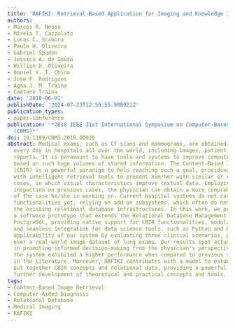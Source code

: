 ```yaml
---
title: 'RAFIKI: Retrieval-Based Application for Imaging and Knowledge Investigation'
authors:
- Marcos R. Nesso
- Mirela T. Cazzolato
- Lucas C. Scabora
- Paulo H. Oliveira
- Gabriel Spadon
- Jessica A. de Souza
- Willian D. Oliveira
- Daniel Y. T. Chino
- Jose F. Rodrigues
- Agma J. M. Traina
- Caetano Traina
date: '2018-06-01'
publishDate: '2024-07-23T12:59:55.908921Z'
publication_types:
- paper-conference
publication: '*2018 IEEE 31st International Symposium on Computer-Based Medical Systems
  (CBMS)*'
doi: 10.1109/CBMS.2018.00020
abstract: Medical exams, such as CT scans and mammograms, are obtained and stored
  every day in hospitals all over the world, including images, patient data, and medical
  reports. It is paramount to have tools and systems to improve computer-aided diagnoses
  based on such huge volumes of stored information. The Content-Based Image Retrieval
  (CBIR) is a powerful paradigm to help reaching such a goal, providing physicians
  with intelligent retrieval tools to present him/her with similar or complementary
  cases, in which visual characteristics improve textual data. Employing comparative
  inspection on previous cases, the physician can obtain a more comprehensive understanding
  of the case he/she is working on. Current hospital systems do not carry native CBIR
  functionalities yet, relying on add-on subsystems, which often do not adhere to
  the existing relational database infrastructures. In this work, we propose RAFIKI,
  a software prototype that extends the Relational Database Management System (RDBMS)
  PostgreSQL, providing native support for CBIR functionalities, modular extensibility,
  and seamless integration for data science tools, such as Python and R. We show the
  applicability of our system by evaluating three clinical scenarios, performing queries
  over a real-world image dataset of lung exams. Our results spot actual potential
  in promoting informed decision-making from the physician's perspective. Besides,
  the system exhibited a higher performance when compared to previous systems found
  in the literature. Moreover, RAFIKI contributes with a model to establish how to
  put together CBIR concepts and relational data, providing a powerful design for
  further development of theoretical and practical concepts and tools.
tags:
- Content-Based Image Retrieval
- Computer-Aided Diagnosis
- Relational Database
- Medical Imaging
- RAFIKI
---
```

